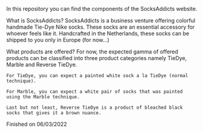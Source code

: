 In this repository you can find the components of the SocksAddicts website.

What is SocksAddicts?
    SocksAddicts is a business venture offering colorful handmade Tie-Dye Nike socks. These socks are an essential accessory for whoever feels like it. Handcrafted in the Netherlands, these socks can be shipped to you only in Europe (for now...)

What products are offered?
    For now, the expected gamma of offered products can be classified into three product categories namely TieDye, Marble and Reverse TieDye. 

    For TieDye, you can expect a painted white sock a la TieDye (normal technique).

    For Marble, you can expect a white pair of socks that was painted using the Marble technique.

    Last but not least, Reverse TieDye is a product of bleached black socks that gives it a brown nuance.



Finished on 06/03/2022